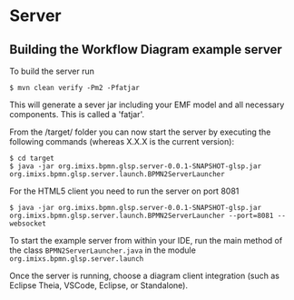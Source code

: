 # Server



## Building the Workflow Diagram example server

To build the server run 

	$ mvn clean verify -Pm2 -Pfatjar

This will generate a sever jar including your EMF model and all necessary components. This is called a 'fatjar'. 

From the /target/ folder you can now start the server by executing the following commands (whereas X.X.X is the current version):

	$ cd target
	$ java -jar org.imixs.bpmn.glsp.server-0.0.1-SNAPSHOT-glsp.jar org.imixs.bpmn.glsp.server.launch.BPMN2ServerLauncher

For the HTML5 client you need to run the server on port 8081

	$ java -jar org.imixs.bpmn.glsp.server-0.0.1-SNAPSHOT-glsp.jar org.imixs.bpmn.glsp.server.launch.BPMN2ServerLauncher --port=8081 --websocket

To start the example server from within your IDE, run the main method of the class `BPMN2ServerLauncher.java` in the module `org.imixs.bpmn.glsp.server.launch` 

Once the server is running, choose a diagram client integration (such as Eclipse Theia, VSCode, Eclipse, or Standalone).



